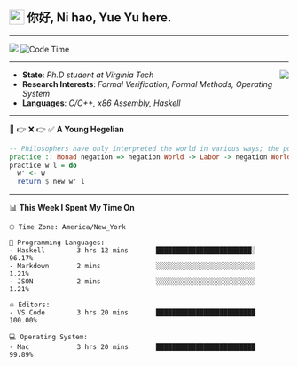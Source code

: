 <h2> <img style="vertical-align: text-bottom;" src=https://slackmojis.com/emojis/13253-yay-frog/download/ width=27> 你好, Ni hao, Yue Yu here. </h2>

---

![](https://shields.io/badge/dynamic/json?color=blue&amp;label=Visitors&amp;query=value&amp;url=https://api.countapi.xyz/hit/fishjump.fishjump) ![Code Time](https://img.shields.io/badge/Code%20Time-264%20hrs%2039%20mins-blue)

---

<img align='right' src=https://slackmojis.com/emojis/5264-coding/download> </td>

- **State**: *Ph.D student at Virginia Tech*
- **Research Interests**: *Formal Verification, Formal Methods, Operating System*
- **Languages**: *C/C++, x86 Assembly, Haskell*

---

🚫 👉 ❌ 👉 ✅ **A Young Hegelian**

``` haskell
-- Philosophers have only interpreted the world in various ways; the point is to change it.
practice :: Monad negation => negation World -> Labor -> negation World
practice w l = do
  w' <- w
  return $ new w' l
```

---


📊 **This Week I Spent My Time On** 

```text
🕑︎ Time Zone: America/New_York

💬 Programming Languages:
- Haskell        3 hrs 12 mins       ████████████████████████░     96.17%
- Markdown       2 mins              ░░░░░░░░░░░░░░░░░░░░░░░░░     1.21%
- JSON           2 mins              ░░░░░░░░░░░░░░░░░░░░░░░░░     1.21%

🔥 Editors:
- VS Code        3 hrs 20 mins       █████████████████████████     100.00%

💻 Operating System:
- Mac            3 hrs 20 mins       █████████████████████████     99.89%
```

